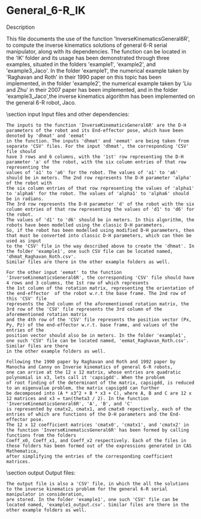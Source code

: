 # General_6-R_IK

Description
 
 This file documents the use of the function 'InverseKinematicsGeneral6R', to compute the inverse kinematics solutions of general 6-R serial manipulator, 
 along with its dependencies. The function can be located in the 'IK' folder and its usage has been demonstrated through three examples, situated in the 
 folders 'example1', 'example2', and 'example3_Jaco'. In the folder 'example1', the numerical example taken by 'Raghavan and Roth' in their 1990 paper on 
 this topic has been implemented, in the folder 'example2', the numerical example taken by 'Liu and Zhu' in their 2007 paper has been implemented, 
 and in the folder 'example3_Jaco',the inverse kinematics algorithm has been implemented on the general 6-R robot, Jaco. 

 \section input Input files and other dependencies:

	The inputs to the function 'InverseKinematicsGeneral6R' are the D-H parameters of the robot and its End-effector pose, which have been denoted by 'dhmat' and 'eemat'
	in the function. The inputs 'dhmat' and 'eemat' are being taken from separate 'CSV' files. For the input 'dhmat', the corresponding 'CSV' file should 
	have 3 rows and 6 columns, with the '1st' row representing the D-H parameter 'a' of the robot, with the six column entries of that row representing the 
	values of 'a1' to 'a6' for the robot. The values of 'a1' to 'a6' should be in meters. The 2nd row represents the D-H parameter 'alpha' of the robot with 
	the six column entries of that row representing the values of 'alpha1' to 'alpha6' for the robot. The values of 'alpha1' to 'alpha6' should be in radians. 
	The 3rd row represents the D-H parameter 'd' of the robot with the six column entries of that row representing the values of 'd1' to 'd6' for the robot.
	The values of 'd1' to 'd6' should be in meters. In this algorithm, the robots have been modelled using the classic D-H parameters. 
	So, if the robot has been modelled using modified D-H parameters, then that must be converted into classic D-H parameters, which can then be used as input 
	to the 'CSV' file in the way described above to create the 'dhmat'. In the folder 'example1', one such CSV file can be located named, 'dhmat_Raghavan_Roth.csv'.
	Similar files are there in the other example folders as well.

	For the other input 'eemat' to the function 'InverseKinematicsGeneral6R', the corresponding 'CSV' file should have 4 rows and 3 columns, the 1st row of which represents
	the 1st column of the rotation matrix, representing the orientation of the end-effector  of the robot w.r.t the base frame. The 2nd row of this 'CSV' file
	represents the 2nd column of the aforementioned rotation matrix, the 3rd row of the 'CSV' file represents the 3rd column of the aforementioned rotation matrix 
	and the 4th row of the 'CSV' file represents the position vector (Px, Py, Pz) of the end-effector w.r.t. base frame, and values of the entries of the 
	position vector should also be in meters. In the folder 'example1', one such 'CSV' file can be located named, 'eemat_Raghavan_Roth.csv'. Similar files are there 
	in the other example folders as well.

	Following the 1990 paper by Raghavan and Roth and 1992 paper by Manocha and Canny on Inverse kinematics of general 6-R robots, 
	one can arrive at the 12 x 12 matrix, whose entries are quadratic polynomial in x3, lets call it 'capsigdd'. When the problem 
	of root finding of the determinant of the matrix, capsigdd, is reduced to an eigenvalue problem, the matrix capsigdd can further 
	be decomposed into (A * x3^2 + B * x3 + C), where A, B and C are 12 x 12 matrices and x3 = tan(theta3 / 2). In the function 'InverseKinematicsGeneral6R', 'A', 'B', and 'C' 
	is represented by cmatx2, cmatx1, and cmatx0 repectively, each of the entries of which are functions of the D-H parameters and the End-effector pose.  
	The 12 x 12 coefficient matrices 'cmatx0', 'cmatx1', and 'cmatx2' in the function 'InverseKinematicsGeneral6R' has been formed by calling functions from the folders 
	Coeff_x0, Coeff_x1, and Coeff_x2 respectively. Each of the files in these folders has been formed out of the expressions generated in CAS Mathematica,
	after simplifying the entries of the corresponding coefficient matrices.

 \section output Output files:

 	The output file is also a 'CSV' file, in which the all the solutions to the inverse kinematics problem for the general 6-R serial manipulator in consideration,
 	are stored. In the folder 'example1', one such 'CSV' file can be located named, 'example1_output.csv'. Similar files are there in the other example folders as well.

 
